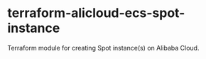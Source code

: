 # terraform-alicloud-ecs-spot-instance
Terraform module for creating Spot instance(s) on Alibaba Cloud.
